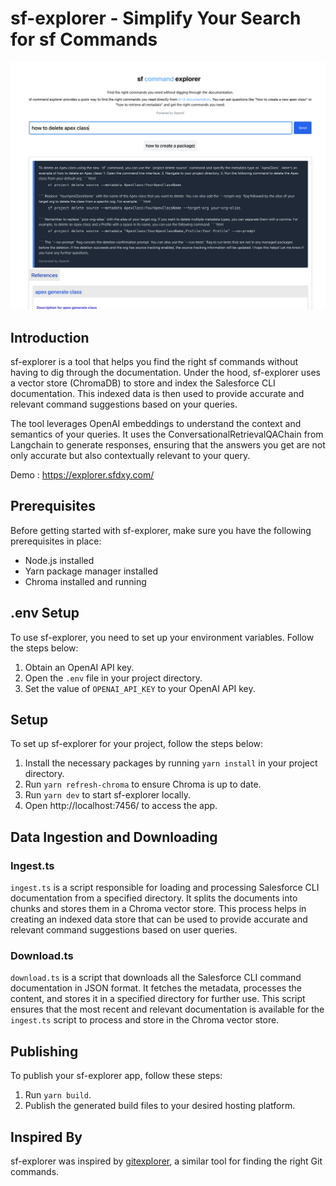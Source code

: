 # sf-explorer - Simplify Your Search for sf Commands

![home.png](/screenshots/home.png)

## Introduction

sf-explorer is a tool that helps you find the right sf commands without having to dig through the documentation. Under the hood, sf-explorer uses a vector store (ChromaDB) to store and index the Salesforce CLI documentation. This indexed data is then used to provide accurate and relevant command suggestions based on your queries.

The tool leverages OpenAI embeddings to understand the context and semantics of your queries. It uses the ConversationalRetrievalQAChain from Langchain to generate responses, ensuring that the answers you get are not only accurate but also contextually relevant to your query.

Demo : https://explorer.sfdxy.com/

## Prerequisites

Before getting started with sf-explorer, make sure you have the following prerequisites in place:

- Node.js installed
- Yarn package manager installed
- Chroma installed and running

## .env Setup

To use sf-explorer, you need to set up your environment variables. Follow the steps below:

1. Obtain an OpenAI API key.
2. Open the `.env` file in your project directory.
3. Set the value of `OPENAI_API_KEY` to your OpenAI API key.

## Setup

To set up sf-explorer for your project, follow the steps below:

1. Install the necessary packages by running `yarn install` in your project directory.
2. Run `yarn refresh-chroma` to ensure Chroma is up to date.
3. Run `yarn dev` to start sf-explorer locally.
4. Open http://localhost:7456/ to access the app.

## Data Ingestion and Downloading

### Ingest.ts

`ingest.ts` is a script responsible for loading and processing Salesforce CLI documentation from a specified directory. It splits the documents into chunks and stores them in a Chroma vector store. This process helps in creating an indexed data store that can be used to provide accurate and relevant command suggestions based on user queries.

### Download.ts

`download.ts` is a script that downloads all the Salesforce CLI command documentation in JSON format. It fetches the metadata, processes the content, and stores it in a specified directory for further use. This script ensures that the most recent and relevant documentation is available for the `ingest.ts` script to process and store in the Chroma vector store.

## Publishing

To publish your sf-explorer app, follow these steps:

1. Run `yarn build`.
2. Publish the generated build files to your desired hosting platform.

## Inspired By
sf-explorer was inspired by [gitexplorer](https://github.com/summitech/gitexplorer), a similar tool for finding the right Git commands.
